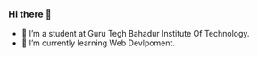 ### Hi there 👋

- 🔭 I’m a student at Guru Tegh Bahadur Institute Of Technology.
- 🌱 I’m currently learning Web Devlpoment.

